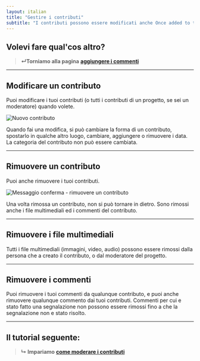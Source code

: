```yaml
---
layout: italian
title: "Gestire i contributi"
subtitle: "I contributi possono essere modificati anche Once added to the project, contribution can still be edited later on."
---
```


## Volevi fare qual'cos altro?

> **&#8629;Torniamo alla pagina** [**aggiungere i commenti**](add-comments.html)

---

## Modificare un contributo

Puoi modificare i tuoi contributi (o tutti i contributi di un progetto, se sei un moderatore) quando volete.

![Nuovo contributo](/images/en/it/added-contribution.png)

Quando fai una modifica, si può cambiare la forma di un contributo, spostarlo in qualche altro luogo, cambiare, aggiungere o rimuovere i data.  La categoria del contributo non può essere cambiata.

---

## Rimuovere un contributo

Puoi anche rimuovere i tuoi contributi.

![Messaggio conferma  - rimuovere un contributo](/images/en/it/delete-contribution-confirmation.png)

Una volta rimossa un contributo, non si può tornare in dietro.  Sono rimossi anche i file multimediali ed i commenti del contributo.

---

## Rimuovere i file multimediali

Tutti i file multimediali (immagini, video, audio) possono essere rimossi dalla persona che a creato il contributo, o dal moderatore del progetto.

---

## Rimuovere i commenti

Puoi rimuovere i tuoi commenti da qualunque contributo, e puoi anche rimuovere qualunque commento dai tuoi contributi.  Commenti per cui e stato fatto una segnalazione non possono essere rimossi fino a che la segnalazione non e stato risolto.

---

## Il tutorial seguente:

> **&#8627; Impariamo** [**come moderare i contributi**](moderate-contributions.html)
